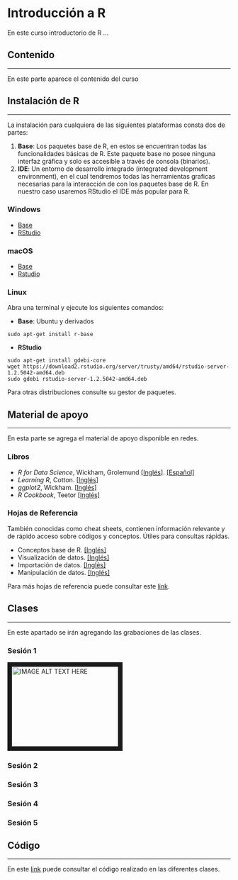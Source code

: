 # Introducción a R


En este curso introductorio de R ...  

## Contenido 
---  
En este parte aparece el contenido del curso

## Instalación de R
---
La instalación para cualquiera de las siguientes plataformas consta dos de partes:
1. **Base**: Los paquetes base de R, en estos se encuentran todas las funcionalidades básicas de R. Este paquete base no posee ninguna interfaz gráfica y solo es accesible a través de consola (binarios).  
2. **IDE**: Un entorno de desarrollo integrado (integrated development environment), en el cual tendremos todas las herramientas graficas necesarias para la interacción de con los paquetes base de R. En nuestro caso usaremos RStudio el IDE más popular para R.

### Windows
- [Base](https://cloud.r-project.org/bin/windows/base/R-4.0.0-win.exe)
- [RStudio](https://download1.rstudio.org/desktop/windows/RStudio-1.2.5042.exe)  

### macOS
- [Base](https://cloud.r-project.org/bin/macosx/R-4.0.0.pkg)
- [Rstudio](https://download1.rstudio.org/desktop/macos/RStudio-1.2.5042.dmg)  

### Linux
Abra una terminal y ejecute los siguientes comandos: 

- **Base**: Ubuntu y derivados
```
sudo apt-get install r-base
```
- **RStudio**
```
sudo apt-get install gdebi-core
wget https://download2.rstudio.org/server/trusty/amd64/rstudio-server-1.2.5042-amd64.deb
sudo gdebi rstudio-server-1.2.5042-amd64.deb
```

Para otras distribuciones consulte su gestor de paquetes.


## Material de apoyo
---
En esta parte se agrega el material de apoyo disponible en redes. 

### Libros
* *R for Data Science*, Wickham, Grolemund [[Inglés]](https://r4ds.had.co.nz/). [[Español]](https://es.r4ds.hadley.nz/)
* *Learning R*, Cotton. [[Inglés]](https://github.com/daandrader/curso-r/raw/master/books/Cotton.pdf)
* *ggplot2*, Wickham. [[Inglés]](https://github.com/daandrader/curso-r/raw/master/books/ggplot2.pdf)
* *R Cookbook*, Teetor [[Inglés]](https://github.com/daandrader/curso-r/raw/master/books/cookbook.pdf)

### Hojas de Referencia
También conocidas como cheat sheets, contienen información relevante y de rápido acceso sobre códigos y conceptos. Útiles para consultas rápidas.

* Conceptos base de R. [[Inglés]](https://github.com/daandrader/curso-r/raw/master/books/base-r.pdf)
* Visualización de datos. [[Inglés]](https://github.com/daandrader/curso-r/raw/master/books/data-visualization-2.1.pdf)
* Importación de datos. [[Inglés]](https://github.com/daandrader/curso-r/raw/master/books/data-import.pdf)
* Manipulación de datos. [[Inglés]](https://github.com/daandrader/curso-r/raw/master/books/data-transformation.pdf)

Para más hojas de referencia puede consultar este [link](https://rstudio.com/resources/cheatsheets/).


## Clases 
---
En este apartado se irán agregando las grabaciones de las clases.
### Sesión 1
<a href="http://www.youtube.com/watch?feature=player_embedded&v=dQw4w9WgXcQ
" target="_blank"><img src="http://img.youtube.com/vi/dQw4w9WgXcQ/0.jpg" 
alt="IMAGE ALT TEXT HERE" width="240" height="180" border="10" /></a>
### Sesión 2

### Sesión 3

### Sesión 4

### Sesión 5


## Código
--- 
En este [link](https://github.com/daandrader/curso-r/tree/master/code) puede consultar el código realizado en las diferentes clases. 

